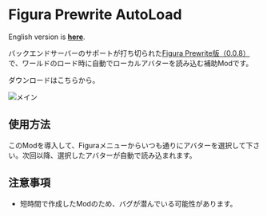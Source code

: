 # Figura Prewrite AutoLoad
English version is [**here**](README.md).

バックエンドサーバーのサポートが打ち切られた[Figura Prewrite版（0.0.8）](https://github.com/Moonlight-MC/Figura)で、ワールドのロード時に自動でローカルアバターを読み込む補助Modです。

ダウンロードはこちらから。

![メイン](README_Images/メイン.gif)

## 使用方法
このModを導入して、Figuraメニューからいつも通りにアバターを選択して下さい。次回以降、選択したアバターが自動で読み込まれます。

## 注意事項
- 短時間で作成したModのため、バグが潜んでいる可能性があります。